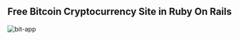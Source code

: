 ## Free Bitcoin Cryptocurrency Site in Ruby On Rails
![bit-app](https://user-images.githubusercontent.com/35004804/34486001-5887f7aa-efef-11e7-85ae-cb0108b04161.png)
